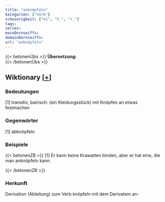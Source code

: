 ```yaml
---
title: "anknöpfeln"
kategorien: ["Verb"]
schwierigkeit: ["k1", "h_", "r_"]
tags:
series:
mainDornseiffs:
domainDornseiffs:
url: "anknöpfeln"
---
```


{{< betonenÜbs >}}
**Übersetzung:**  
{{< /betonenÜbs >}}

## Wiktionary [[+](https://de.wiktionary.org/wiki/anknöpfeln)]

### Bedeutungen
[1] transitiv, bairisch: (ein Kleidungsstück) mit Knöpfen an etwas festmachen  

### Gegenwörter
[1] abknöpfeln  

### Beispiele
{{< betonenZB >}}
[1] Er kann keine Krawatten binden, aber er hat eine, die man anknöpfeln kann.  

{{< /betonenZB >}}
### Herkunft
Derivation (Ableitung) zum Verb knöpfeln mit dem Derivatem an-  


